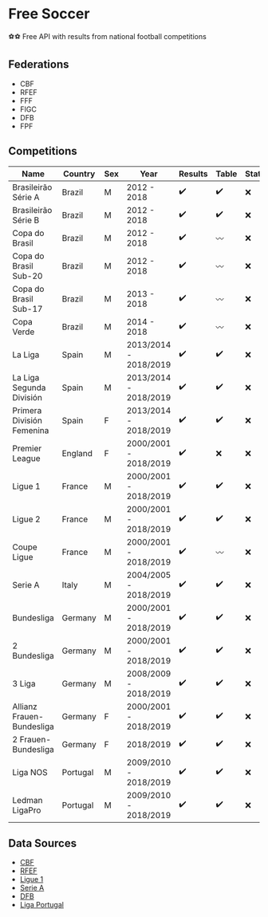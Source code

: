 # Free Soccer

:soccer::soccer: Free API with results from national football competitions

## Federations

* CBF
* RFEF
* FFF
* FIGC
* DFB
* FPF

## Competitions

Name | Country | Sex | Year | Results | Table | Statistics | Flags
------------ | ------------ | ------------- | ------------- | ------------- | ------------- | ------------- | -------------
Brasileirão Série A | Brazil | M | 2012 - 2018 | :heavy_check_mark: | :heavy_check_mark: | :x: | :heavy_check_mark:
Brasileirão Série B | Brazil | M | 2012 - 2018 | :heavy_check_mark: | :heavy_check_mark: | :x: | :heavy_check_mark:
Copa do Brasil | Brazil | M | 2012 - 2018 | :heavy_check_mark: | :wavy_dash: | :x: | :heavy_check_mark:
Copa do Brasil Sub-20 | Brazil | M | 2012 - 2018 | :heavy_check_mark: | :wavy_dash: | :x: | :heavy_check_mark:
Copa do Brasil Sub-17 | Brazil | M | 2013 - 2018 | :heavy_check_mark: | :wavy_dash: | :x: | :heavy_check_mark:
Copa Verde | Brazil | M | 2014 - 2018 | :heavy_check_mark: | :wavy_dash: | :x: | :heavy_check_mark:
La Liga | Spain | M | 2013/2014 - 2018/2019 | :heavy_check_mark: | :heavy_check_mark: | :x: | :x:
La Liga Segunda División | Spain | M | 2013/2014 - 2018/2019 | :heavy_check_mark: | :heavy_check_mark: | :x: | :x:
Primera División Femenina | Spain | F | 2013/2014 - 2018/2019 | :heavy_check_mark: | :heavy_check_mark: | :x: | :x:
Premier League | England | F | 2000/2001 - 2018/2019 | :heavy_check_mark: | :x: | :x: | :x:
Ligue 1 | France | M | 2000/2001 - 2018/2019 | :heavy_check_mark: | :heavy_check_mark: | :x: | :heavy_check_mark:
Ligue 2 | France | M | 2000/2001 - 2018/2019 | :heavy_check_mark: | :heavy_check_mark: | :x: | :heavy_check_mark:
Coupe Ligue | France | M | 2000/2001 - 2018/2019 | :heavy_check_mark: | :wavy_dash: | :x: | :heavy_check_mark:
Serie A | Italy | M | 2004/2005 - 2018/2019 | :heavy_check_mark: | :heavy_check_mark: | :x: | :heavy_check_mark:
Bundesliga | Germany | M | 2000/2001 - 2018/2019 | :heavy_check_mark: | :heavy_check_mark: | :x: | :heavy_check_mark:
2 Bundesliga | Germany | M | 2000/2001 - 2018/2019 | :heavy_check_mark: | :heavy_check_mark: | :x: | :heavy_check_mark:
3 Liga | Germany | M | 2008/2009 - 2018/2019 | :heavy_check_mark: | :heavy_check_mark: | :x: | :heavy_check_mark:
Allianz Frauen-Bundesliga | Germany | F | 2000/2001 - 2018/2019 | :heavy_check_mark: | :heavy_check_mark: | :x: | :heavy_check_mark:
2 Frauen-Bundesliga | Germany | F | 2018/2019 | :heavy_check_mark: | :heavy_check_mark: | :x: | :heavy_check_mark:
Liga NOS | Portugal | M | 2009/2010 - 2018/2019 | :heavy_check_mark: | :heavy_check_mark: | :x: | :x:
Ledman LigaPro | Portugal | M | 2009/2010 - 2018/2019 | :heavy_check_mark: | :heavy_check_mark: | :x: | :x:

## Data Sources

* [CBF](http://cbf.com.br/)
* [RFEF](http://www.rfef.es/)
* [Ligue 1](https://www.ligue1.com/)
* [Serie A](http://www.legaseriea.it/)
* [DFB](https://www.dfb.de/)
* [Liga Portugal](http://ligaportugal.pt/)